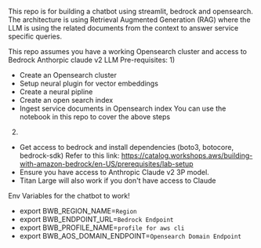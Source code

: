 This repo is for building a chatbot using streamlit, bedrock and opensearch.
The architecture is using Retrieval Augmented Generation (RAG) where the LLM is using the related documents from the context to answer service specific queries.

This repo assumes you have a working Opensearch cluster and access to Bedrock Anthorpic claude v2 LLM
Pre-requisites:
1)
- Create an Opensearch cluster
- Setup neural plugin for vector embeddings
- Create a neural pipline
- Create an open search index
- Ingest service documents in Opensearch index
You can use the notebook in this repo to cover the above steps

2)
- Get access to bedrock and install dependencies (boto3, botocore, bedrock-sdk)
  Refer to this link: https://catalog.workshops.aws/building-with-amazon-bedrock/en-US/prerequisites/lab-setup
- Ensure you have access to Anthropic Claude v2 3P model.
- Titan Large will also work if you don't have access to Claude

Env Variables for the chatbot to work! 

- export BWB_REGION_NAME=`Region`
- export BWB_ENDPOINT_URL=`Bedrock Endpoint`
- export BWB_PROFILE_NAME=`profile for aws cli`
- export BWB_AOS_DOMAIN_ENDPOINT=`Opensearch Domain Endpoint`

